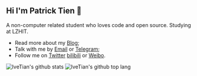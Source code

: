 ## Hi I'm Patrick Tien 👋

A non-computer related student who loves code and open source. Studying at LZHIT. 

- Read more about my [Blog](https://tzih.top/);
- Talk with me by [Email](mailto:tzh894895@gmail.com) or [Telegram](https://t.me/IveTian);
- Follow me on [Twitter](https://twitter.com/Ive422) [bilibili](https://space.bilibili.com/5636588) or [Weibo](https://weibo.com/2708379770).

<img src="https://github-readme-stats.vercel.app/api?username=ivetian&show_icons=true&icon_color=0366d6&bg_color=ffffff&hide_title=true&hide=contribs&include_all_commits=true" alt="IveTian's github stats"/>
<img src="https://github-readme-stats.vercel.app/api/top-langs/?username=IveTian&layout=compact" alt="IveTian's github top lang"/>
